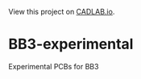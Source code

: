 View this project on [CADLAB.io](https://cadlab.io/project/24226). 

# BB3-experimental
Experimental PCBs for BB3
